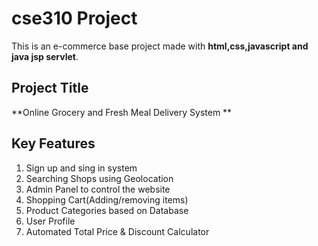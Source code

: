 # cse310 Project
This is an e-commerce base project made with **html,css,javascript and java jsp servlet**.
## Project Title
**Online Grocery and Fresh Meal Delivery System **
## Key Features

1)	Sign up and sing in system
2)	Searching Shops using Geolocation
3)	Admin Panel to control the website
4)	Shopping Cart(Adding/removing items)
5)	Product Categories based on Database
6)	User Profile
7)	Automated  Total Price & Discount Calculator




